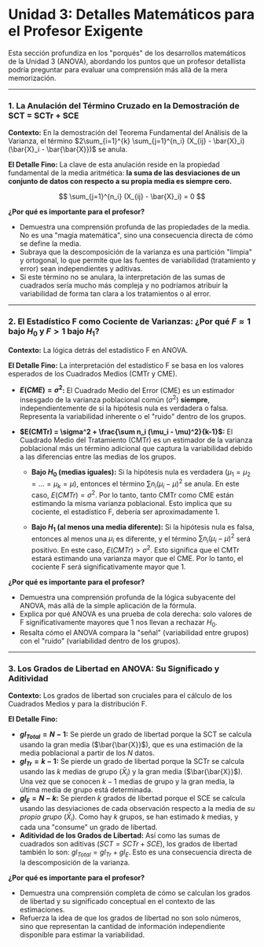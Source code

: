 # Unidad 3: Detalles Matemáticos para el Profesor Exigente

Esta sección profundiza en los "porqués" de los desarrollos matemáticos de la Unidad 3 (ANOVA), abordando los puntos que un profesor detallista podría preguntar para evaluar una comprensión más allá de la mera memorización.

---

### 1. La Anulación del Término Cruzado en la Demostración de SCT = SCTr + SCE

**Contexto:** En la demostración del Teorema Fundamental del Análisis de la Varianza, el término $2\sum_{i=1}^{k} \sum_{j=1}^{n_i} (X_{ij} - \bar{X}_i)(\bar{X}_i - \bar{\bar{X}})$ se anula.

**El Detalle Fino:** La clave de esta anulación reside en la propiedad fundamental de la media aritmética: **la suma de las desviaciones de un conjunto de datos con respecto a su propia media es siempre cero.**

$$ \sum_{j=1}^{n_i} (X_{ij} - \bar{X}_i) = 0 $$

**¿Por qué es importante para el profesor?**
*   Demuestra una comprensión profunda de las propiedades de la media. No es una "magia matemática", sino una consecuencia directa de cómo se define la media.
*   Subraya que la descomposición de la varianza es una partición "limpia" y ortogonal, lo que permite que las fuentes de variabilidad (tratamiento y error) sean independientes y aditivas.
*   Si este término no se anulara, la interpretación de las sumas de cuadrados sería mucho más compleja y no podríamos atribuir la variabilidad de forma tan clara a los tratamientos o al error.

---

### 2. El Estadístico F como Cociente de Varianzas: ¿Por qué $F \approx 1$ bajo $H_0$ y $F > 1$ bajo $H_1$?

**Contexto:** La lógica detrás del estadístico F en ANOVA.

**El Detalle Fino:** La interpretación del estadístico F se basa en los valores esperados de los Cuadrados Medios (CMTr y CME).

*   **$E(CME) = \sigma^2$:** El Cuadrado Medio del Error (CME) es un estimador insesgado de la varianza poblacional común ($\sigma^2$) **siempre**, independientemente de si la hipótesis nula es verdadera o falsa. Representa la variabilidad inherente o el "ruido" dentro de los grupos.

*   **$E(CMTr) = \sigma^2 + \frac{\sum n_i (\mu_i - \mu)^2}{k-1}$:** El Cuadrado Medio del Tratamiento (CMTr) es un estimador de la varianza poblacional más un término adicional que captura la variabilidad debido a las diferencias entre las medias de los grupos.

    *   **Bajo $H_0$ (medias iguales):** Si la hipótesis nula es verdadera ($\mu_1 = \mu_2 = ... = \mu_k = \mu$), entonces el término $\sum n_i (\mu_i - \mu)^2$ se anula. En este caso, $E(CMTr) = \sigma^2$. Por lo tanto, tanto CMTr como CME están estimando la misma varianza poblacional. Esto implica que su cociente, el estadístico F, debería ser aproximadamente 1.

    *   **Bajo $H_1$ (al menos una media diferente):** Si la hipótesis nula es falsa, entonces al menos una $\mu_i$ es diferente, y el término $\sum n_i (\mu_i - \mu)^2$ será positivo. En este caso, $E(CMTr) > \sigma^2$. Esto significa que el CMTr estará estimando una varianza mayor que el CME. Por lo tanto, el cociente F será significativamente mayor que 1.

**¿Por qué es importante para el profesor?**
*   Demuestra una comprensión profunda de la lógica subyacente del ANOVA, más allá de la simple aplicación de la fórmula.
*   Explica por qué ANOVA es una prueba de cola derecha: solo valores de F significativamente mayores que 1 nos llevan a rechazar $H_0$.
*   Resalta cómo el ANOVA compara la "señal" (variabilidad entre grupos) con el "ruido" (variabilidad dentro de los grupos).

---

### 3. Los Grados de Libertad en ANOVA: Su Significado y Aditividad

**Contexto:** Los grados de libertad son cruciales para el cálculo de los Cuadrados Medios y para la distribución F.

**El Detalle Fino:**
*   **$gl_{Total} = N-1$:** Se pierde un grado de libertad porque la SCT se calcula usando la gran media ($\bar{\bar{X}}$), que es una estimación de la media poblacional a partir de los $N$ datos.
*   **$gl_{Tr} = k-1$:** Se pierde un grado de libertad porque la SCTr se calcula usando las $k$ medias de grupo ($\bar{X}_i$) y la gran media ($\bar{\bar{X}}$). Una vez que se conocen $k-1$ medias de grupo y la gran media, la última media de grupo está determinada.
*   **$gl_{E} = N-k$:** Se pierden $k$ grados de libertad porque el SCE se calcula usando las desviaciones de cada observación respecto a la media de *su propio grupo* ($\bar{X}_i$). Como hay $k$ grupos, se han estimado $k$ medias, y cada una "consume" un grado de libertad.
*   **Aditividad de los Grados de Libertad:** Así como las sumas de cuadrados son aditivas ($SCT = SCTr + SCE$), los grados de libertad también lo son: $gl_{Total} = gl_{Tr} + gl_{E}$. Esto es una consecuencia directa de la descomposición de la varianza.

**¿Por qué es importante para el profesor?**
*   Demuestra una comprensión completa de cómo se calculan los grados de libertad y su significado conceptual en el contexto de las estimaciones.
*   Refuerza la idea de que los grados de libertad no son solo números, sino que representan la cantidad de información independiente disponible para estimar la variabilidad.
